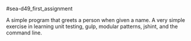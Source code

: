 #sea-d49_first_assignment

A simple program that greets a person when given a name. A very simple exercise in learning unit testing, gulp, modular patterns, jshint, and the command line.

